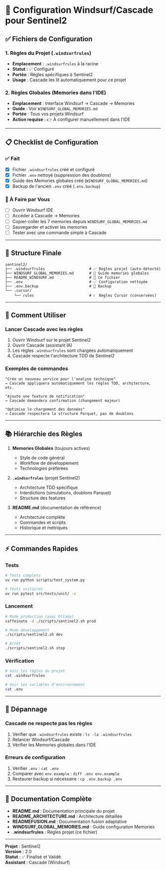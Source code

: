 # 🌊 Configuration Windsurf/Cascade pour Sentinel2

## ✅ Fichiers de Configuration

### **1. Règles du Projet** (`.windsurfrules`)
- **Emplacement** : `.windsurfrules` à la racine
- **Statut** : ✅ Configuré
- **Portée** : Règles spécifiques à Sentinel2
- **Usage** : Cascade les lit automatiquement pour ce projet

### **2. Règles Globales** (Memories dans l'IDE)
- **Emplacement** : Interface Windsurf → Cascade → Memories
- **Guide** : Voir `WINDSURF_GLOBAL_MEMORIES.md`
- **Portée** : Tous vos projets Windsurf
- **Action requise** : 👉 À configurer manuellement dans l'IDE

---

## 📋 Checklist de Configuration

### ✅ Fait
- [x] Fichier `.windsurfrules` créé et configuré
- [x] Fichier `.env` nettoyé (suppression des doublons)
- [x] Guide des Memories globales créé (`WINDSURF_GLOBAL_MEMORIES.md`)
- [x] Backup de l'ancien `.env` créé (`.env.backup`)

### 📝 À Faire par Vous
- [ ] Ouvrir Windsurf IDE
- [ ] Accéder à Cascade → Memories
- [ ] Copier-coller les 7 memories depuis `WINDSURF_GLOBAL_MEMORIES.md`
- [ ] Sauvegarder et activer les memories
- [ ] Tester avec une commande simple à Cascade

---

## 🎯 Structure Finale

```
sentinel2/
├── .windsurfrules                    # ✅ Règles projet (auto-détecté)
├── WINDSURF_GLOBAL_MEMORIES.md       # 📖 Guide memories globales
├── README_WINDSURF.md                # 📖 Ce fichier
├── .env                              # ✅ Configuration nettoyée
├── .env.backup                       # 💾 Backup
└── .cursor/
    └── rules                         # ℹ️  Règles Cursor (conservées)
```

---

## 🚀 Comment Utiliser

### **Lancer Cascade avec les règles**
1. Ouvrir Windsurf sur le projet Sentinel2
2. Ouvrir Cascade (assistant IA)
3. Les règles `.windsurfrules` sont chargées automatiquement
4. Cascade respecte l'architecture TDD de Sentinel2

### **Exemples de commandes**
```
"Crée un nouveau service pour l'analyse technique"
→ Cascade appliquera automatiquement les règles TDD, architecture, etc.

"Ajoute une feature de notification"
→ Cascade demandera confirmation (changement majeur)

"Optimise le chargement des données"
→ Cascade respectera la structure Parquet, pas de doublons
```

---

## 📚 Hiérarchie des Règles

1. **Memories Globales** (toujours actives)
   - Style de code général
   - Workflow de développement
   - Technologies préférées

2. **`.windsurfrules`** (projet Sentinel2)
   - Architecture TDD spécifique
   - Interdictions (simulations, doublons Parquet)
   - Structure des features

3. **README.md** (documentation de référence)
   - Architecture complète
   - Commandes et scripts
   - Historique et métriques

---

## ⚡ Commandes Rapides

### **Tests**
```bash
# Tests complets
uv run python scripts/test_system.py

# Tests unitaires
uv run pytest src/tests/unit/ -v
```

### **Lancement**
```bash
# Mode production (avec Ollama)
caffeinate -d ./scripts/sentinel2.sh prod

# Mode développement
./scripts/sentinel2.sh dev

# Arrêt
./scripts/sentinel2.sh stop
```

### **Vérification**
```bash
# Voir les règles du projet
cat .windsurfrules

# Voir les variables d'environnement
cat .env
```

---

## 🔧 Dépannage

### **Cascade ne respecte pas les règles**
1. Vérifier que `.windsurfrules` existe : `ls -la .windsurfrules`
2. Relancer Windsurf/Cascade
3. Vérifier les Memories globales dans l'IDE

### **Erreurs de configuration**
1. Vérifier `.env` : `cat .env`
2. Comparer avec `env.example` : `diff .env env.example`
3. Restaurer backup si nécessaire : `cp .env.backup .env`

---

## 📖 Documentation Complète

- **README.md** : Documentation principale du projet
- **README_ARCHITECTURE.md** : Architecture détaillée
- **READMEFUSION.md** : Documentation fusion adaptative
- **WINDSURF_GLOBAL_MEMORIES.md** : Guide configuration Memories
- **.windsurfrules** : Règles projet (ce fichier)

---

**Projet** : Sentinel2  
**Version** : 2.0  
**Statut** : ✅ Finalisé et Validé  
**Assistant** : Cascade (Windsurf)
